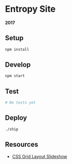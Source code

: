 # Entropy Site

**2017**

## Setup

```bash
npm install
```

## Develop

```bash
npm start
```

## Test

```bash
# No tests yet
```

## Deploy

```bash
./ship
```

## Resources

- [CSS Grid Layout Slideshow](https://tympanus.net/codrops/wp-content/uploads/2017/07/GridLayoutSlideshow_Featured.jpg)
